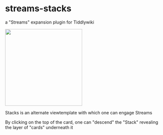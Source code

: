 # streams-stacks
a "Streams" expansion plugin for Tiddlywiki



<img src="https://github.com/user-attachments/assets/100cf9fd-4e3c-457a-be9c-017744af0b9b" width="250" />

Stacks is an alternate viewtemplate with which one can engage Streams

By clicking on the top of the card, one can "descend" the "Stack" revealing the layer of "cards" underneath it
